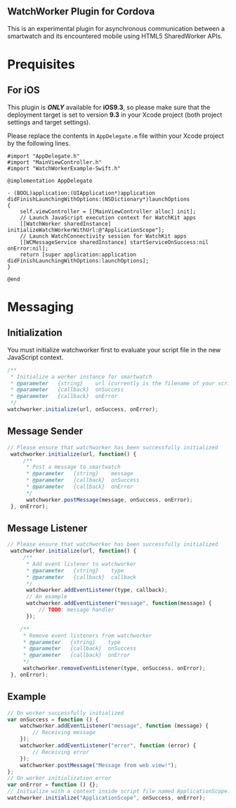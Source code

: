 WatchWorker Plugin for Cordova
---
This is an experimental plugin for asynchronous communication between a smartwatch and its encountered mobile using HTML5 SharedWorker APIs.

# Prequisites

## For iOS
This plugin is ***ONLY*** available for **iOS9.3**, so please make sure that the deployment target is set to version **9.3** in your Xcode project (both project settings and target settings).

Please replace the contents in `AppDelegate.m` file within your Xcode project by the following lines.

``` objc 
#import "AppDelegate.h"
#import "MainViewController.h"
#import "WatchWorkerExample-Swift.h"

@implementation AppDelegate

- (BOOL)application:(UIApplication*)application didFinishLaunchingWithOptions:(NSDictionary*)launchOptions
{
    self.viewController = [[MainViewController alloc] init];
    // Launch JavaScript execution context for WatchKit apps
    [[WatchWorker sharedInstance] initializeWatchWorkerWithUrl:@"ApplicationScope"];
    // Launch WatchConnectivity session for WatchKit apps
    [[WCMessageService sharedInstance] startServiceOnSuccess:nil onError:nil];
    return [super application:application didFinishLaunchingWithOptions:launchOptions];
}

@end
```

# Messaging

## Initialization

You must initialize watchworker first to evaluate your script file in the new JavaScript context.

``` javascript
/**
 * Initialize a worker instance for smartwatch
 * @parameter   {string}    url (currently is the filename of your script, without a suffix)
 * @parameter   {callback}  onSuccess
 * @parameter   {callback}  onError
 */
watchworker.initialize(url, onSuccess, onError);
```

## Message Sender

``` javascript
// Please ensure that watchworker has been successfully initialized
 watchworker.initialize(url, function() {
     /**
      * Post a message to smartwatch
      * @parameter   {string}    message
      * @parameter   {callback}  onSuccess
      * @parameter   {callback}  onError
      */
      watchworker.postMessage(message, onSuccess, onError);
 }, onError);
```

## Message Listener

``` javascript
// Please ensure that watchworker has been successfully initialized
 watchworker.initialize(url, function() {
     /**
      * Add event listener to watchworker
      * @parameter   {string}    type
      * @parameter   {callback}  callback
      */
      watchworker.addEventListener(type, callback);
      // An example
      watchworker.addEventListener("message", function(message) {
          // TODO: message handler
      });

    /**
     * Remove event listeners from watchworker
     * @parameter   {string}    type
     * @parameter   {callback}  onSuccess
     * @parameter   {callback}  onError
     */
     watchworker.removeEventListener(type, onSuccess, onError);
 }, onError);
```

## Example

``` javascript
// On worker successfully initialized
var onSuccess = function () {
    watchworker.addEventListener("message", function (message) {
        // Receiving message
    });
    watchworker.addEventListener("error", function (error) {
        // Receiving error
    });
    watchworker.postMessage("Message from web view!");
};
// On worker initialization error
var onError = function () {};
// Initialize with a context inside script file named ApplicationScope.js
watchworker.initialize("ApplicationScope", onSuccess, onError);
```
